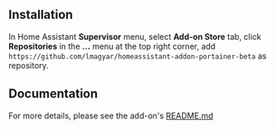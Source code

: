 
## Installation

In Home Assistant **Supervisor** menu, select **Add-on Store** tab, click **Repositories** in the **...** menu at the top right corner, add `https://github.com/lmagyar/homeassistant-addon-portainer-beta` as repository.

## Documentation

For more details, please see the add-on's [README.md](portainer)
